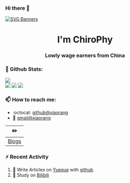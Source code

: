 ### Hi there 👋
[![SVG Banners](https://svg-banners.vercel.app/api?type=origin&text1=Welcom💖&width=1000&height=400)](https://github.com/Akshay090/svg-banners)

<h1 align="center">I'm ChiroPhy</h1>
<h3 align="center">Lowly wage earners from China</h3>

### 🌈 Github Stats:
<a href="https://count.getloli.com"><img align="center" src="https://count.getloli.com/get/@chirophy?theme=rule34"></a><br>
<img src = "https://github-readme-stats.vercel.app/api?username=chirophy&bg_color=30,e96443,904e95&title_color=fff&text_color=fff">
<img src = "http://github-readme-streak-stats.herokuapp.com?user=chirophy&theme=dracula">
<img src = "https://github-profile-summary-cards.vercel.app/api/cards/profile-details?username=chirophy&theme=monokai">

### 📫 How to reach me:
- :octocat: [github@xiaorang](https://github.com/chirophy)
- :email: [gmail@xiaorang](mailto:chirophy@gmail.com)


| :pencil2: |
| --- |
| [Blogs](https://chirophy.github.io/) |  

### ⚡ Recent Activity
<!--START_SECTION:activity-->
1. 🍭 Write Articles on [Yueque](https://www.yuque.com/chirophy/java) with [github](https://github.com/chirophy/)
2. 🍹 Study on [Bilibili](https://www.bilibili.com/)
<!--END_SECTION:activity-->

<!--
**chirophy/chirophy** is a ✨ _special_ ✨ repository because its `README.md` (this file) appears on your GitHub profile.

Here are some ideas to get you started:

- 🔭 I’m currently working on ...
- 🌱 I’m currently learning ...
- 👯 I’m looking to collaborate on ...
- 🤔 I’m looking for help with ...
- 💬 Ask me about ...
- 📫 How to reach me: ...
- 😄 Pronouns: ...
- ⚡ Fun fact: ...
-->
